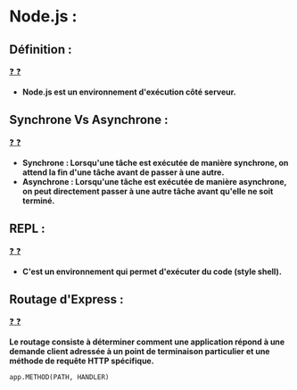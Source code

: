 # Node.js :

## Définition :

[:question: :question:](def.md)

- **Node.js est un environnement d'exécution côté serveur.**

## Synchrone Vs Asynchrone :

[:question: :question:](synchroneVsAsynchrone.md)

- **Synchrone : Lorsqu'une tâche est exécutée de manière synchrone, on attend la fin d'une tâche avant de passer à une autre.**
- **Asynchrone : Lorsqu'une tâche est exécutée de manière asynchrone, on peut directement passer à une autre tâche avant qu'elle ne soit terminé.**

## REPL :

[:question: :question:](repl.md)

- **C'est un environnement qui permet d'exécuter du code (style shell).**

## Routage d'Express :

[:question: :question:](routageExpress.md)

**Le routage consiste à déterminer comment une application répond à une demande client adressée à un point de terminaison particulier et une méthode de requête HTTP spécifique.**

```
app.METHOD(PATH, HANDLER)
```
